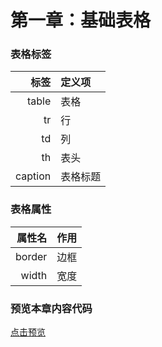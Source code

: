 # 第一章：基础表格

### 表格标签

| 标签 | 定义项 |
|---:|:---|
| table | 表格 |
| tr | 行 |
| td | 列 |
| th | 表头 |
| caption | 表格标题 |

### 表格属性

|属性名|作用|
|---:|:---|
|border|边框|
|width|宽度|

### 预览本章内容代码
[点击预览](index.html)
